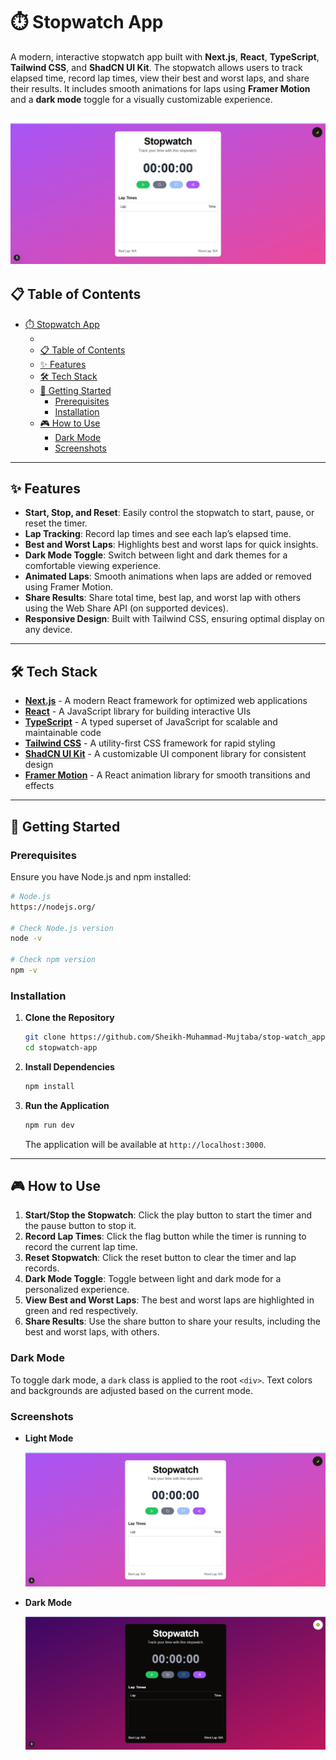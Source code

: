 # ⏱️ Stopwatch App

A modern, interactive stopwatch app built with **Next.js**, **React**, **TypeScript**, **Tailwind CSS**, and **ShadCN UI Kit**. The stopwatch allows users to track elapsed time, record lap times, view their best and worst laps, and share their results. It includes smooth animations for laps using **Framer Motion** and a **dark mode** toggle for a visually customizable experience.

![Stopwatch App Screenshot](./screenshots/light-mode.png) 
---

## 📋 Table of Contents

- [⏱️ Stopwatch App](#️-stopwatch-app)
  - [](#)
  - [📋 Table of Contents](#-table-of-contents)
  - [✨ Features](#-features)
  - [🛠️ Tech Stack](#️-tech-stack)
  - [🚀 Getting Started](#-getting-started)
    - [Prerequisites](#prerequisites)
    - [Installation](#installation)
  - [🎮 How to Use](#-how-to-use)
    - [Dark Mode](#dark-mode)
    - [Screenshots](#screenshots)

---

## ✨ Features

- **Start, Stop, and Reset**: Easily control the stopwatch to start, pause, or reset the timer.
- **Lap Tracking**: Record lap times and see each lap’s elapsed time.
- **Best and Worst Laps**: Highlights best and worst laps for quick insights.
- **Dark Mode Toggle**: Switch between light and dark themes for a comfortable viewing experience.
- **Animated Laps**: Smooth animations when laps are added or removed using Framer Motion.
- **Share Results**: Share total time, best lap, and worst lap with others using the Web Share API (on supported devices).
- **Responsive Design**: Built with Tailwind CSS, ensuring optimal display on any device.

---

## 🛠️ Tech Stack

- **[Next.js](https://nextjs.org/)** - A modern React framework for optimized web applications
- **[React](https://reactjs.org/)** - A JavaScript library for building interactive UIs
- **[TypeScript](https://www.typescriptlang.org/)** - A typed superset of JavaScript for scalable and maintainable code
- **[Tailwind CSS](https://tailwindcss.com/)** - A utility-first CSS framework for rapid styling
- **[ShadCN UI Kit](https://shadcn.dev/)** - A customizable UI component library for consistent design
- **[Framer Motion](https://www.framer.com/motion/)** - A React animation library for smooth transitions and effects

---

## 🚀 Getting Started

### Prerequisites

Ensure you have Node.js and npm installed:

```bash
# Node.js
https://nodejs.org/

# Check Node.js version
node -v

# Check npm version
npm -v
```

### Installation

1. **Clone the Repository**

   ```bash
   git clone https://github.com/Sheikh-Muhammad-Mujtaba/stop-watch_app.git
   cd stopwatch-app
   ```

2. **Install Dependencies**

   ```bash
   npm install
   ```

3. **Run the Application**

   ```bash
   npm run dev
   ```

   The application will be available at `http://localhost:3000`.

---

## 🎮 How to Use

1. **Start/Stop the Stopwatch**: Click the play button to start the timer and the pause button to stop it.
2. **Record Lap Times**: Click the flag button while the timer is running to record the current lap time.
3. **Reset Stopwatch**: Click the reset button to clear the timer and lap records.
4. **Dark Mode Toggle**: Toggle between light and dark mode for a personalized experience.
5. **View Best and Worst Laps**: The best and worst laps are highlighted in green and red respectively.
6. **Share Results**: Use the share button to share your results, including the best and worst laps, with others.

### Dark Mode

To toggle dark mode, a `dark` class is applied to the root `<div>`. Text colors and backgrounds are adjusted based on the current mode.

### Screenshots

- **Light Mode**

  ![Light Mode Screenshot](./screenshots/light-mode.png) 
- **Dark Mode**

  ![Dark Mode Screenshot](./screenshots/dark-mode.png) 
